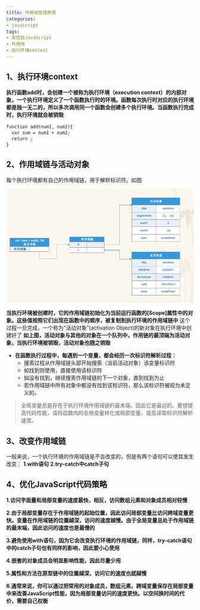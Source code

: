```yaml
---
title: 作用域管理原理
categories: 
- javascript
tags: 
- 高性能JavaScript
- 作用域
- 执行环境context
---
```


## 1、执行环境context

**执行函数add时，会创建一个被称为执行环境（execution context）的内部对象，一个执行环境定义了一个函数执行时的环境。函数每次执行时对应的执行环境都是独一无二的，所以多次调用同一个函数会创建多个执行环境。当函数执行完成时，执行环境就会被销毁**

```
function add(num1, num2){
  var sum = num1 + num2;
  return ;
}
```

## 2、作用域链与活动对象

每个执行环境都有自己的作用域链，用于解析标识符。如图

![](/assets/activationObject.png)

**当执行环境被创建时，它的作用域链初始化为当前运行函数的[Scope]属性中的对象。这些值按照它们出现在函数中的顺序，被复制到执行环境的作用域链中**
这个过程一旦完成，一个称为“活动对象”(activation Object)的新对象在执行环境中创建好了
**如上图，活动对象与其他的对象在一个队列中，作用链的最顶端为活动对象，当执行环境被销毁，活动对象也随之销毁**
- **在函数执行过程中，每遇到一个变量，都会经历一次标识符解析过程：**
  - 搜索过程从作用域链头部开始搜索（当前活动对象）该变量标识符
  - 如找到则使用，直接使用该标识符
  - 如没有找到，继续搜索作用域链的下一个对象，直到找到为止
  - 若作用域链中所有对象中都没有找到该标识符，那么该标识符被视为未定义的。

> 全局变量总是存在于执行环境作用域链的最末端，因此它是最远的。要想提高代码性能，请将函数内的全局变量转化成局部变量，提高读取标识符解析速度。

## 3、改变作用域链

一般来说，一个执行环境的作用域链是不会改变的，但是有两个语句可以使其发生改变：
**1.with语句**
**2.try-catch中catch子句**

## 4、优化JavaScript代码策略

**1.访问字面量和局部变量的速度最快，相反，访问数组元素和对象成员相对较慢**

**2.由于局部变量存在于作用域链的起始位置，因此访问局部变量比访问跨域变量更快。变量在作用域链的位置越深，访问的速度越慢。由于全局变量总处于作用域链的最末端，因此访问的速度也是最慢的**

**3.避免使用with语句，因为它会改变执行环境的作用域链，同样，try-catch语句中的catch子句也有同样的影响，因此要小心使用**

**4.嵌套的对象成员会明显影响性能，因此尽量少用**

**5.属性和方法在原型链中的位置越深，访问它的速度也就越慢**

**6.通常来说，你可以通过把常用的对象成员，数组元素，跨域变量保存在局部变量中来改善JavaScript性能，因为局部变量访问的速度更快。以空间换时间的代价，需要自己权衡**




